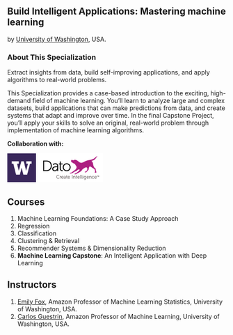 ## Build Intelligent Applications: Mastering machine learning
by [University of Washington](http://www.washington.edu/), USA.

### About This Specialization
Extract insights from data, build self-improving applications, and apply algorithms to real-world problems.

This Specialization provides a case-based introduction to the exciting, high-demand field of machine learning.
You’ll learn to analyze large and complex datasets, build applications that can make predictions from data, and create systems that adapt and improve over time. In the final Capstone Project, you’ll apply your skills to solve an original, real-world problem through implementation of machine learning algorithms.

**Collaboration with:**

<a href="http://www.washington.edu/"><img src="media/uw-purple-logo.png" alt="UW" width="66" height="66"></a>
<a href="https://dato.com/"><img src="media/dato.png" alt="dato" width="150" height="66"></a>

## Courses
1. Machine Learning Foundations: A Case Study Approach
2. Regression
3. Classification
4. Clustering & Retrieval
5. Recommender Systems & Dimensionality Reduction
6. **Machine Learning Capstone**: An Intelligent Application with Deep Learning

## Instructors
1. [Emily Fox](http://www.stat.washington.edu/~ebfox/), Amazon Professor of Machine Learning Statistics, University of Washington, USA.
2. [Carlos Guestrin](http://homes.cs.washington.edu/~guestrin/), Amazon Professor of Machine Learning, University of Washington, USA.
